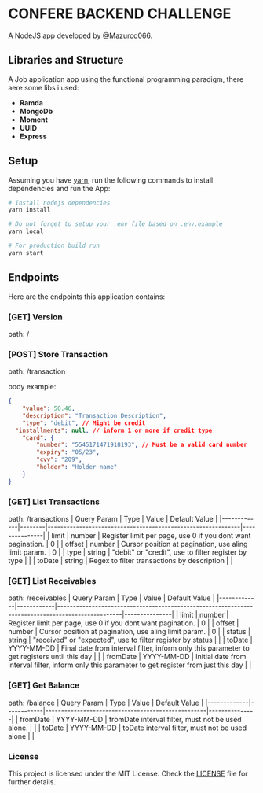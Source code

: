 # CONFERE BACKEND CHALLENGE

A NodeJS app developed by [@Mazurco066](https://github.com/Mazurco066).

## Libraries and Structure

A Job application app using the functional programming paradigm, there aere some libs i used:

* **Ramda**
* **MongoDb**
* **Moment**
* **UUID**
* **Express**

## Setup

Assuming you have [yarn](https://yarnpkg.com/), run the following commands to install dependencies and run the App:

```sh
# Install nodejs dependencies
yarn install

# Do not forget to setup your .env file based on .env.example
yarn local

# For production build run
yarn start
```

## Endpoints

Here are the endpoints this application contains:

### [GET] Version
path: /

### [POST] Store Transaction
path: /transaction

body example:

```json
{
	"value": 50.46,
	"description": "Transaction Description",
	"type": "debit", // Might be credit
  "installments": null, // inform 1 or more if credit type
	"card": {
		"number": "5545171471918193", // Must be a valid card number
		"expiry": "05/23",
		"cvv": "209",
		"holder": "Holder name"
	}
}
```

### [GET] List Transactions
path: /transactions
| Query Param | Type   | Value                                                       | Default Value |
|-------------|--------|-------------------------------------------------------------|---------------|
| limit       | number | Register limit per page, use 0 if you dont want pagination. | 0             |
| offset      | number | Cursor position at pagination, use aling limit param.       | 0             |
| type        | string | "debit" or "credit", use to filter register by type         |               |
| toDate      | string | Regex to filter transactions by description                 |               |

### [GET] List Receivables
path: /receivables
| Query Param | Type       | Value                                                                                            | Default Value |
|-------------|------------|--------------------------------------------------------------------------------------------------|---------------|
| limit       | number     | Register limit per page, use 0 if you dont want pagination.                                      | 0             |
| offset      | number     | Cursor position at pagination, use aling limit param.                                            | 0             |
| status      | string     | "received" or "expected", use to filter register by status                                       |               |
| toDate      | YYYY-MM-DD | Final date from interval filter, inform only this parameter to get registers until this day      |               |
| fromDate    | YYYY-MM-DD | Initial date from interval filter, inform only this parameter to get register from just this day |               |

### [GET] Get Balance
path: /balance
| Query Param | Type       | Value                                             | Default Value |
|-------------|------------|---------------------------------------------------|---------------|
| fromDate    | YYYY-MM-DD | fromDate interval filter, must not be used alone. |               |
| toDate      | YYYY-MM-DD | toDate interval filter, must not be used alone    |               |

### License

This project is licensed under the MIT License. Check the [LICENSE](LICENSE) file for further details.